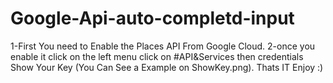 # Google-Api-auto-completd-input
1-First You need to Enable the Places API From Google Cloud.
2-once you enable it click on the left menu click on #API&Services 
 then credentials Show Your Key (You Can See a Example on ShowKey.png).
 Thats IT Enjoy :)

